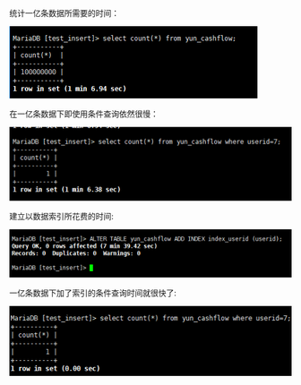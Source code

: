 统计一亿条数据所需要的时间：

![1542507955201](images\统计一亿条数据花费时间.png)

在一亿条数据下即使用条件查询依然很慢：

![一亿条数据下没有索引的条件查询](images/一亿条数据下没有索引的条件查询.png)

建立以数据索引所花费的时间:

![建立以一条数据索引所花费的时间](images/建立以一条数据索引所花费的时间.png)

一亿条数据下加了索引的条件查询时间就很快了:

![一亿条数据下加了索引的条件查询](images/一亿条数据下加了索引的条件查询.png)

